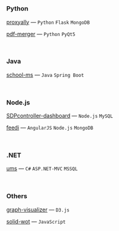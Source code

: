 #


### Python
[proxyally](https://github.com/shovradas/proxyally) &#8212; `Python` `Flask` `MongoDB`

[pdf-merger](https://github.com/shovradas/pdf-merger) &#8212; `Python` `PyQt5`


<br/>


### Java
[school-ms](https://github.com/shovradas/school-ms) &#8212; `Java` `Spring Boot`


<br/>


### Node.js
[SDPcontroller-dashboard](https://github.com/shovradas/SDPcontroller-dashboard) &#8212; `Node.js` `MySQL`

[feedi](https://github.com/shovradas/feedi) &#8212; `AngularJS` `Node.js` `MongoDB`


<br/>


### .NET
[ums](https://github.com/shovradas/ums-dotnet) &#8212; `C#` `ASP.NET-MVC` `MSSQL`


<br/>


### Others
[graph-visualizer](https://github.com/shovradas/graph-visualizer) &#8212; `D3.js`

[solid-wot](https://github.com/shovradas/solid-wot) &#8212; `JavaScript`